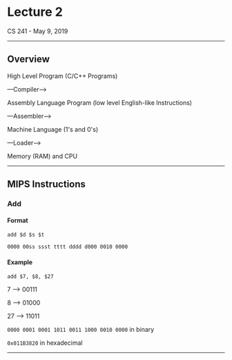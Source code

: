 # Lecture 2

CS 241 - May 9, 2019

------

## Overview

High Level Program (C/C++ Programs)

—Compiler—>

Assembly Language Program (low level English-like Instructions)

—Assembler—>

Machine Language (1's and 0's)

—Loader—>

Memory (RAM) and CPU

---

## MIPS Instructions

### Add

#### Format

`add $d $s $t`

`0000 00ss ssst tttt dddd d000 0010 0000`

#### Example

`add $7, $8, $27`

7 —> 00111

8 —> 01000

27 —> 11011

`0000 0001 0001 1011 0011 1000 0010 0000` in binary

`0x011B3820` in hexadecimal 

---

